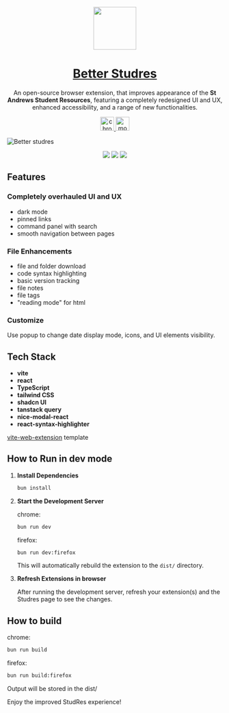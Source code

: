 <p align="center">
  <img width=100 src="https://github.com/user-attachments/assets/a909f01c-e454-43d6-9d92-97d8108acbeb" />
</p>
<h1 align="center">
  <a href='https://better-studres.netlify.app/'>
    Better Studres
  </a>
</h1>
<p align="center">
An open-source browser extension, that improves appearance of the <b>St Andrews Student Resources</b>, featuring a completely redesigned UI and UX, enhanced accessibility, and a range of new functionalities.
</p>
<p align="center">
  <a target="_blank" rel="noreferrer noopener" href="https://chromewebstore.google.com/detail/better-studres/kamnhbpjhhhjlbandgpngdnplledombg">
    <img alt="chrome web store" src="https://github.com/user-attachments/assets/2ced09a3-79b0-4643-b322-baab21d23e2d" height=32/>
  </a>
  <a target="_blank" rel="noreferrer noopener" href="https://addons.mozilla.org/en-GB/firefox/addon/better-studres/">
    <img alt="mozilla addons" src="https://github.com/user-attachments/assets/5575ac46-830e-43a3-9065-7c4e29f3d779" height=32/>
  </a>
</p>

![Better studres](https://github.com/user-attachments/assets/d8294743-b748-49bc-9e0d-e124e48dcbed)

<p align="center">
  <img src="https://img.shields.io/badge/License-MIT-yellow.svg"/>
  <img src="https://www.codefactor.io/repository/github/herobread/better-studres-v2/badge"/>
  <img src="https://wakatime.com/badge/user/9572a36f-d8ee-4307-9f1b-ae487130d025/project/018eb88f-13da-4546-a0fb-cc9693bcb2be.svg"/>
</p>

## Features

### Completely overhauled UI and UX

- dark mode
- pinned links
- command panel with search
- smooth navigation between pages

### File Enhancements

- file and folder download
- code syntax highlighting
- basic version tracking
- file notes
- file tags
- "reading mode" for html

### Customize

Use popup to change date display mode, icons, and UI elements visibility.

## Tech Stack

- **vite**
- **react**
- **TypeScript**
- **tailwind CSS**
- **shadcn UI**
- **tanstack query**
- **nice-modal-react**
- **react-syntax-highlighter**

[vite-web-extension](https://github.com/JohnBra/vite-web-extension) template

## How to Run in dev mode

1. **Install Dependencies**

    ```bash
    bun install
    ```

2. **Start the Development Server**

    chrome:
    ```bash
    bun run dev
    ```
    firefox:
    ```bash
    bun run dev:firefox
    ```

    This will automatically rebuild the extension to the `dist/` directory.

   

4. **Refresh Extensions in browser**
   
   After running the development server, refresh your extension(s) and the Studres page to see the changes.

## How to build

  chrome:
  ```bash
  bun run build
  ```
    
  firefox:
  ```bash
  bun run build:firefox
  ```

  Output will be stored in the dist/

Enjoy the improved StudRes experience!

